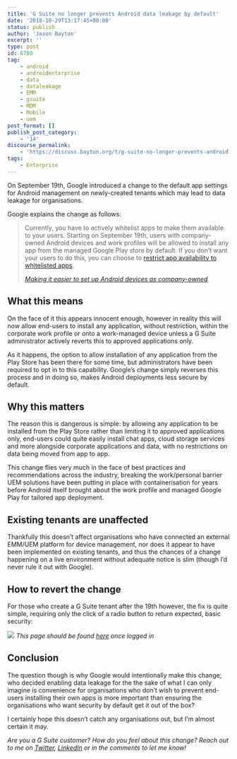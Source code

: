 ```yaml
---
title: 'G Suite no longer prevents Android data leakage by default'
date: '2018-10-29T13:17:45+00:00'
status: publish
author: 'Jason Bayton'
excerpt: ''
type: post
id: 6780
tag:
    - android
    - androidenterprise
    - data
    - dataleakage
    - EMM
    - gsuite
    - MDM
    - Mobile
    - uem
post_format: []
publish_post_category:
    - '14'
discourse_permalink:
    - 'https://discuss.bayton.org/t/g-suite-no-longer-prevents-android-data-leakage-by-default/235'
tags:
    - Enterprise
---
```

On September 19th, Google introduced a change to the default app settings for Android management on newly-created tenants which may lead to data leakage for organisations.

Google explains the change as follows:

> Currently, you have to actively whitelist apps to make them available to your users. Starting on September 19th, users with company-owned Android devices and work profiles will be allowed to install any app from the managed Google Play store by default. If you don’t want your users to do this, you can choose to [restrict app availability to whitelisted apps](https://support.google.com/a/answer/6328701).
> 
> <cite>*[Making it easier to set up Android devices as company-owned](https://gsuiteupdates.googleblog.com/2018/09/company-owned-android-devices-gsuite.html)*</cite>

What this means
---------------

On the face of it this appears innocent enough, however in reality this will now allow end-users to install any application, without restriction, within the corporate work profile or onto a work-managed device unless a G Suite administrator actively reverts this to approved applications only.

As it happens, the option to allow installation of any application from the Play Store has been there for some time, but administrators have been required to opt in to this capability. Google’s change simply reverses this process and in doing so, makes Android deployments less secure by default.

Why this matters
----------------

The reason this is dangerous is simple: by allowing any application to be installed from the Play Store rather than limiting it to approved applications only, end-users could quite easily install chat apps, cloud storage services and more alongside corporate applications and data, with no restrictions on data being moved from app to app.

This change flies very much in the face of best practices and recommendations across the industry, breaking the work/personal barrier UEM solutions have been putting in place with containerisation for years before Android itself brought about the work profile and managed Google Play for tailored app deployment.

Existing tenants are unaffected
-------------------------------

Thankfully this doesn’t affect organisations who have connected an external EMM/UEM platform for device management, nor does it appear to have been implemented on existing tenants, and thus the chances of a change happening on a live environment without adequate notice is slim (though I’d never rule it out with Google).

How to revert the change
------------------------

For those who create a G Suite tenant after the 19th however, the fix is quite simple, requiring only the click of a radio button to return expected, basic security:

![](https://r2_worker.bayton.workers.dev/uploads/2018/09/image-3.png)
*This page should be found [here](https://admin.google.com/AdminHome?fral=1#MobileSettings:section=mam&flyout=android_apps)* *once logged in*

Conclusion
----------

The question though is why Google would intentionally make this change; who decided enabling data leakage for the the sake of what I can only imagine is convenience for organisations who don’t wish to prevent end-users installing their own apps is more important than ensuring the organisations who want security by default get it out of the box?

I certainly hope this doesn’t catch any organisations out, but I’m almost certain it may.

*Are you a G Suite customer? How do you feel about this change? Reach out to me on [Twitter](https://twitter.com/JasonBayton), [LinkedIn](https://www.linkedin.com/in/jasonbayton/) or in the comments to let me know!*